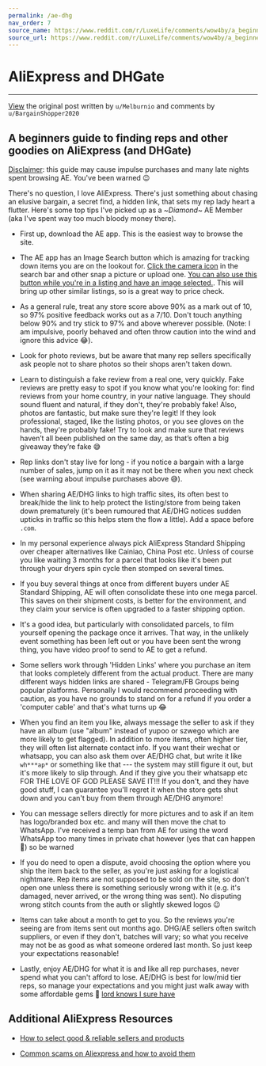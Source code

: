 ```yaml
---
permalink: /ae-dhg
nav_order: 7
source_name: https://www.reddit.com/r/LuxeLife/comments/wow4by/a_beginners_guide_to_finding_reps_and_other
source_url: https://www.reddit.com/r/LuxeLife/comments/wow4by/a_beginners_guide_to_finding_reps_and_other
---
```


# AliExpress and DHGate

---

<p class="text-small text-grey-dk-100 mb-0"><a href="https://www.reddit.com/r/LuxeLife/comments/wow4by/a_beginners_guide_to_finding_reps_and_other">View</a> the original post written by <code>u/Melburnio</code> and comments by <code>u/BargainShopper2020</code></p>

## A beginners guide to finding reps and other goodies on AliExpress (and DHGate)

[Disclaimer](https://imgur.com/a/8S2i0am): this guide may cause impulse purchases and many late nights spent browsing AE. You've been warned 😉

There's no question, I love AliExpress. There's just something about chasing an elusive bargain, a secret find, a hidden link, that sets my rep lady heart a flutter. Here's some top tips I've picked up as a ~*Diamond*~ AE Member (aka I've spent way too much bloody money there).

-   First up, download the AE app. This is the easiest way to browse the site.

-   The AE app has an Image Search button which is amazing for tracking down items you are on the lookout for. [Click the camera icon](https://imgur.com/a/nwySJEI) in the search bar and other snap a picture or upload one. [You can also use this button while you're in a listing and have an image selected.](https://imgur.com/a/jYkOr1k). This will bring up other similar listings, so is a great way to price check.

-   As a general rule, treat any store score above 90% as a mark out of 10, so 97% positive feedback works out as a 7/10. Don't touch anything below 90% and try stick to 97% and above wherever possible. (Note: I am impulsive, poorly behaved and often throw caution into the wind and ignore this advice 😂).

-   Look for photo reviews, but be aware that many rep sellers specifically ask people not to share photos so their shops aren't taken down.

- Learn to distinguish a fake review from a real one, very quickly. Fake reviews are pretty easy to spot if you know what you're looking for: find reviews from your home country, in your native language. They should sound fluent and natural, if they don't, they're probably fake! Also, photos are fantastic, but make sure they're legit! If they look professional, staged, like the listing photos, or you see gloves on the hands, they're probably fake! Try to look and make sure that reviews haven’t all been published on the same day, as that’s often a big giveaway they’re fake 😅

-   Rep links don't stay live for long - if you notice a bargain with a large number of sales, jump on it as it may not be there when you next check (see warning about impulse purchases above 😅).

-   When sharing AE/DHG links to high traffic sites, its often best to break/hide the link to help protect the listing/store from being taken down prematurely (it's been rumoured that AE/DHG notices sudden upticks in traffic so this helps stem the flow a little). Add a space before `.com`.

-   In my personal experience always pick AliExpress Standard Shipping over cheaper alternatives like Cainiao, China Post etc. Unless of course you like waiting 3 months for a parcel that looks like it's been put through your dryers spin cycle then stomped on several times.

-   If you buy several things at once from different buyers under AE Standard Shipping, AE will often consolidate these into one mega parcel. This saves on their shipment costs, is better for the environment, and they claim your service is often upgraded to a faster shipping option.

-   It's a good idea, but particularly with consolidated parcels, to film yourself opening the package once it arrives. That way, in the unlikely event something has been left out or you have been sent the wrong thing, you have video proof to send to AE to get a refund.

-   Some sellers work through 'Hidden Links' where you purchase an item that looks completely different from the actual product. There are many different ways hidden links are shared - Telegram/FB Groups being popular platforms. Personally I would recommend proceeding with caution, as you have no grounds to stand on for a refund if you order a 'computer cable' and that's what turns up 😂

- When you find an item you like, always message the seller to ask if they have an album (use "album" instead of yupoo or szwego which are more likely to get flagged). In addition to more items, often higher tier, they will often list alternate contact info. If you want their wechat or whatsapp, you can also ask them over AE/DHG chat, but write it like `wh***ap*` or something like that --- the system may still figure it out, but it's more likely to slip through. And if they give you their whatsapp etc FOR THE LOVE OF GOD PLEASE SAVE IT!!! If you don't, and they have good stuff, I can guarantee you'll regret it when the store gets shut down and you can't buy from them through AE/DHG anymore!

-   You can message sellers directly for more pictures and to ask if an item has logo/branded box etc. and many will then move the chat to WhatsApp. I've received a temp ban from AE for using the word WhatsApp too many times in private chat however (yes that can happen 🤡) so be warned 

-   If you do need to open a dispute, avoid choosing the option where you ship the item back to the seller, as you're just asking for a logistical nightmare. Rep items are not supposed to be sold on the site, so don't open one unless there is something seriously wrong with it (e.g. it's damaged, never arrived, or the wrong thing was sent). No disputing wrong stitch counts from the auth or slightly skewed logos 😉

- Items can take about a month to get to you. So the reviews you're seeing are from items sent out months ago. DHG/AE sellers often switch suppliers, or even if they don't, batches will vary; so what you receive may not be as good as what someone ordered last month. So just keep your expectations reasonable!

-  Lastly, enjoy AE/DHG for what it is and like all rep purchases, never spend what you can't afford to lose. AE/DHG is best for low/mid tier reps, so manage your expectations and you might just walk away with some affordable gems 💎 [lord knows I sure have](https://imgur.com/a/TGQwJ4C)

## Additional AliExpress Resources

- [How to select good & reliable sellers and products](https://www.reddit.com/r/Aliexpress/comments/gs89yo/how_to_select_good_reliable_sellers_and_products/)

- [Common scams on Aliexpress and how to avoid them](https://www.reddit.com/r/Aliexpress/comments/hlk157/common_scams_on_aliexpress_and_how_to_avoid_them/)
